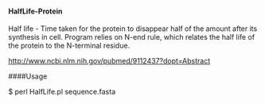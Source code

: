 #### HalfLife-Protein
Half life - Time taken for the protein to disappear half of the amount after its synthesis in cell.
Program relies on N-end rule, which relates the half life of the protein to the N-terminal residue.

http://www.ncbi.nlm.nih.gov/pubmed/9112437?dopt=Abstract

####Usage

$ perl HalfLife.pl sequence.fasta
